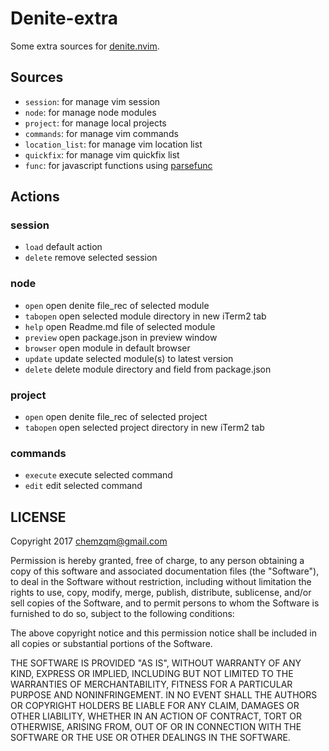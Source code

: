 # Denite-extra

Some extra sources for [denite.nvim](https://github.com/Shougo/denite.nvim).

## Sources

* `session`: for manage vim session
* `node`: for manage node modules
* `project`: for manage local projects
* `commands`: for manage vim commands
* `location_list`: for manage vim location list
* `quickfix`: for manage vim quickfix list
* `func`: for javascript functions using [parsefunc](https://github.com/chemzqm/parsefunc)

## Actions

### session

* `load` default action
* `delete` remove selected session

### node

* `open` open denite file_rec of selected module
* `tabopen` open selected module directory in new iTerm2 tab
* `help` open Readme.md file of selected module
* `preview` open package.json in preview window
* `browser` open module in default browser
* `update` update selected module(s) to latest version
* `delete` delete module directory and field from package.json

### project

* `open` open denite file_rec of selected project
* `tabopen` open selected project directory in new iTerm2 tab

### commands

* `execute` execute selected command
* `edit` edit selected command

## LICENSE

Copyright 2017 chemzqm@gmail.com

Permission is hereby granted, free of charge, to any person obtaining
a copy of this software and associated documentation files (the "Software"),
to deal in the Software without restriction, including without limitation
the rights to use, copy, modify, merge, publish, distribute, sublicense,
and/or sell copies of the Software, and to permit persons to whom the
Software is furnished to do so, subject to the following conditions:

The above copyright notice and this permission notice shall be included
in all copies or substantial portions of the Software.

THE SOFTWARE IS PROVIDED "AS IS", WITHOUT WARRANTY OF ANY KIND,
EXPRESS OR IMPLIED, INCLUDING BUT NOT LIMITED TO THE WARRANTIES
OF MERCHANTABILITY, FITNESS FOR A PARTICULAR PURPOSE AND NONINFRINGEMENT.
IN NO EVENT SHALL THE AUTHORS OR COPYRIGHT HOLDERS BE LIABLE FOR ANY CLAIM,
DAMAGES OR OTHER LIABILITY, WHETHER IN AN ACTION OF CONTRACT,
TORT OR OTHERWISE, ARISING FROM, OUT OF OR IN CONNECTION WITH THE SOFTWARE
OR THE USE OR OTHER DEALINGS IN THE SOFTWARE.
